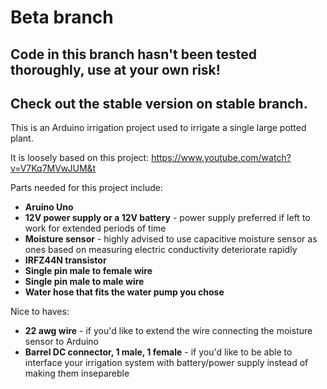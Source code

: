# Beta branch
## Code in this branch hasn't been tested thoroughly, use at your own risk!
## Check out the stable version on stable branch.

This is an Arduino irrigation project used to irrigate a single large 
potted plant.

It is loosely based on this project: 
https://www.youtube.com/watch?v=V7Kq7MVwJUM&t

Parts needed for this project include:
- **Aruino Uno**
- **12V power supply or a 12V battery** - power supply preferred if 
  left to work for extended periods of time
- **Moisture sensor** - highly advised to use capacitive moisture sensor 
  as ones based on measuring electric conductivity deteriorate rapidly
- **IRFZ44N transistor** 
- **Single pin male to female wire**
- **Single pin male to male wire**
- **Water hose that fits the water pump you chose**

Nice to haves:
- **22 awg wire** - if you'd like to extend the wire connecting the moisture
  sensor to Arduino
- **Barrel DC connector, 1 male, 1 female** - if you'd like to be able to 
  interface your irrigation system with battery/power supply instead of making 
  them insepareble 
